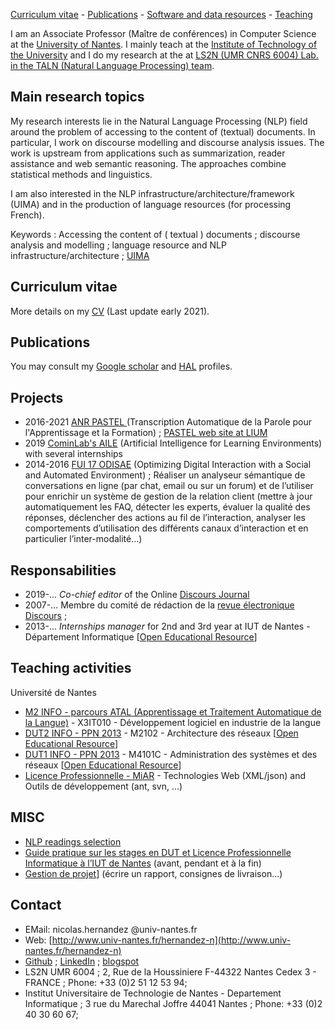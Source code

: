 [Curriculum vitae](#curriculumvitae) - [Publications](#publications) - [Software and data resources](research/softwareanddataresources) - [Teaching](#teaching)


I am an Associate Professor (Maître de conférences) in Computer Science at the [University of Nantes](https://www.univ-nantes.fr/). I mainly teach at the [Institute of Technology of the University](https://iutnantes.univ-nantes.fr/formations/bachelor-iut-bac3/but-info) and I do my research at the at [LS2N (UMR CNRS 6004) Lab. in the TALN (Natural Language Processing) team](https://www.ls2n.fr/equipe/taln/).


## Main research topics

My research interests lie in the Natural Language Processing (NLP) field around the problem of accessing to the content of (textual) documents. In particular, I work on discourse modelling and discourse analysis issues. The work is upstream from applications such as summarization, reader assistance and web semantic reasoning. The approaches combine statistical methods and linguistics. 

I am also interested in the NLP infrastructure/architecture/framework (UIMA) and in the production of language resources (for processing French).

Keywords : Accessing the content of ( textual ) documents ; discourse analysis and modelling ; language resource and NLP infrastructure/architecture ; [UIMA](https://github.com/nicolashernandez/dev-star)

## <a name="curriculumvitae">Curriculum vitae</a>  

More details on my [CV](research/Nicolas-Hernandez_CV_2021.pdf) (Last update early 2021).

## <a name="publications">Publications</a>  

You may consult my [Google scholar](http://scholar.google.com/citations?user=SffWGZ0AAAAJ) and [HAL](http%3A%2F%2Fhal.archives-ouvertes.fr%2Faut%2Fnicolas%2Bhernandez%2F&sa=D&sntz=1&usg=AFQjCNGDzo4443UOUVL3BufXTRSuXxZDIQ) profiles.


## Projects 

* 2016-2021 [ANR PASTEL ](https://anr.fr/?Projet=ANR-16-CE33-0007) (Transcription Automatique de la Parole pour l'Apprentissage et la Formation) ; [PASTEL web site at LIUM](https://projets-lium.univ-lemans.fr/pastel)
* 2019 [CominLab's AILE](http://aile.comin-ocw.org/) (Artificial Intelligence for Learning Environments) with several internships
* 2014-2016 [FUI 17 ODISAE](https://www.enghouseinteractive.fr/blog/odisae-un-projet-innovant-pour-la-nouvelle-generation-d-outils-de-gestion-de-la-relation-client) (Optimizing Digital Interaction with a Social and Automated Environment)  ; Réaliser un analyseur sémantique de conversations en ligne (par chat, email ou sur un forum) et de l’utiliser pour enrichir un système de gestion de la relation client (mettre à jour automatiquement les FAQ, détecter les experts, évaluer la qualité des réponses, déclencher des actions au fil de l’interaction, analyser les comportements d’utilisation des différents canaux d’interaction et en particulier l’inter-modalité...)

## Responsabilities

* 2019-... _Co-chief editor_ of the Online [Discours Journal](https://journals.openedition.org/discours) 
* 2007-... Membre du comité de rédaction de la [revue électronique Discours](https://journals.openedition.org/discours) ; 
* 2013-... _Internships manager_ for 2nd and 3rd year at IUT de Nantes - Département Informatique [[Open Educational Resource](teaching)]


## <a name="teaching">Teaching activities</a>  

Université de Nantes

* [M2 INFO - parcours ATAL (Apprentissage et Traitement Automatique de la Langue)](https://sciences-techniques.univ-nantes.fr/formations/masters/master-informatique) - X3IT010 - Développement logiciel en industrie de la langue
* [DUT2 INFO - PPN 2013](http://iut-informatique.fr/docs/ppn/fr.pdf) - M2102 - Architecture des réseaux   [[Open Educational Resource](teaching)]
* [DUT1 INFO - PPN 2013](http://iut-informatique.fr/docs/ppn/fr.pdf) - M4101C - Administration des systèmes et des réseaux [[Open Educational Resource](teaching)]
* [Licence Professionnelle - MiAR](https://iutnantes.univ-nantes.fr/formations/licences-pro-bac3/licence-professionnelle-metiers-de-linformatique-conception-developpement-et-test-de-logiciels) - Technologies Web (XML/json) and Outils de développement (ant, svn, ...)


## MISC

* [NLP readings selection](research/NLP_readings)
* [Guide pratique sur les stages en DUT et Licence Professionnelle Informatique à l’IUT de Nantes](teaching/#guide-pratique-sur-les-stages-en-dut-et-licence-professionnelle-informatique-%C3%A0-liut-de-nantes-avant-pendant-et-%C3%A0-la-fin) (avant, pendant et à la fin)
* [Gestion de projet](teaching/#gestion-de-projet)] (écrire un rapport, consignes de livraison...)

## Contact 

* EMail: nicolas.hernandez @univ-nantes.fr
* Web: [http://www.univ-nantes.fr/hernandez-n](http://www.univ-nantes.fr/hernandez-n)
* [Github](https://github.com/nicolashernandez/) ; [LinkedIn](https://www.linkedin.com/in/nicolas-hernandez-28856b2/) ; [blogspot](http://enicolashernandez.blogspot.com) 
* LS2N UMR 6004 ; 2, Rue de la Houssiniere F-44322 Nantes Cedex 3 - FRANCE ; Phone: +33 (0)2 51 12 53 94;
* Institut Universitaire de Technologie de Nantes - Departement Informatique ; 3 rue du Marechal Joffre 44041 Nantes ; Phone: +33 (0)2 40 30 60 67; 

